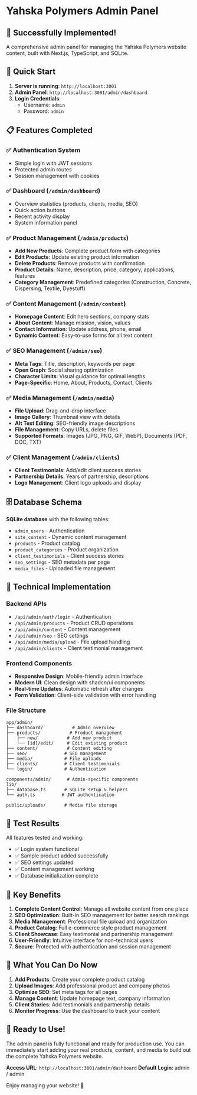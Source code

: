 # Yahska Polymers Admin Panel

## 🎉 Successfully Implemented!

A comprehensive admin panel for managing the Yahska Polymers website content, built with Next.js, TypeScript, and SQLite.

## 🚀 Quick Start

1. **Server is running**: `http://localhost:3001`
2. **Admin Panel**: `http://localhost:3001/admin/dashboard`
3. **Login Credentials**: 
   - Username: `admin`
   - Password: `admin`

## 📋 Features Completed

### ✅ Authentication System
- Simple login with JWT sessions
- Protected admin routes
- Session management with cookies

### ✅ Dashboard (`/admin/dashboard`)
- Overview statistics (products, clients, media, SEO)
- Quick action buttons
- Recent activity display
- System information panel

### ✅ Product Management (`/admin/products`)
- **Add New Products**: Complete product form with categories
- **Edit Products**: Update existing product information
- **Delete Products**: Remove products with confirmation
- **Product Details**: Name, description, price, category, applications, features
- **Category Management**: Predefined categories (Construction, Concrete, Dispersing, Textile, Dyestuff)

### ✅ Content Management (`/admin/content`)
- **Homepage Content**: Edit hero sections, company stats
- **About Content**: Manage mission, vision, values
- **Contact Information**: Update address, phone, email
- **Dynamic Content**: Easy-to-use forms for all text content

### ✅ SEO Management (`/admin/seo`)
- **Meta Tags**: Title, description, keywords per page
- **Open Graph**: Social sharing optimization
- **Character Limits**: Visual guidance for optimal lengths
- **Page-Specific**: Home, About, Products, Contact, Clients

### ✅ Media Management (`/admin/media`)
- **File Upload**: Drag-and-drop interface
- **Image Gallery**: Thumbnail view with details
- **Alt Text Editing**: SEO-friendly image descriptions
- **File Management**: Copy URLs, delete files
- **Supported Formats**: Images (JPG, PNG, GIF, WebP), Documents (PDF, DOC, TXT)

### ✅ Client Management (`/admin/clients`)
- **Client Testimonials**: Add/edit client success stories
- **Partnership Details**: Years of partnership, descriptions
- **Logo Management**: Client logo uploads and display

## 🗄️ Database Schema

**SQLite database** with the following tables:
- `admin_users` - Authentication
- `site_content` - Dynamic content management
- `products` - Product catalog
- `product_categories` - Product organization
- `client_testimonials` - Client success stories
- `seo_settings` - SEO metadata per page
- `media_files` - Uploaded file management

## 🔧 Technical Implementation

### Backend APIs
- `/api/admin/auth/login` - Authentication
- `/api/admin/products` - Product CRUD operations
- `/api/admin/content` - Content management
- `/api/admin/seo` - SEO settings
- `/api/admin/media/upload` - File upload handling
- `/api/admin/clients` - Client testimonial management

### Frontend Components
- **Responsive Design**: Mobile-friendly admin interface
- **Modern UI**: Clean design with shadcn/ui components
- **Real-time Updates**: Automatic refresh after changes
- **Form Validation**: Client-side validation with error handling

### File Structure
```
app/admin/
├── dashboard/           # Admin overview
├── products/           # Product management
│   ├── new/           # Add new product
│   └── [id]/edit/     # Edit existing product
├── content/           # Content editing
├── seo/              # SEO management
├── media/            # File uploads
├── clients/          # Client testimonials
└── login/            # Authentication

components/admin/      # Admin-specific components
lib/
├── database.ts       # SQLite setup & helpers
└── auth.ts          # JWT authentication

public/uploads/       # Media file storage
```

## 🧪 Test Results

All features tested and working:
- ✅ Login system functional
- ✅ Sample product added successfully
- ✅ SEO settings updated
- ✅ Content management working
- ✅ Database initialization complete

## 🎯 Key Benefits

1. **Complete Content Control**: Manage all website content from one place
2. **SEO Optimization**: Built-in SEO management for better search rankings
3. **Media Management**: Professional file upload and organization
4. **Product Catalog**: Full e-commerce style product management
5. **Client Showcase**: Easy testimonial and partnership management
6. **User-Friendly**: Intuitive interface for non-technical users
7. **Secure**: Protected with authentication and session management

## 🚀 What You Can Do Now

1. **Add Products**: Create your complete product catalog
2. **Upload Images**: Add professional product and company photos
3. **Optimize SEO**: Set meta tags for all pages
4. **Manage Content**: Update homepage text, company information
5. **Client Stories**: Add testimonials and partnership details
6. **Monitor Progress**: Use the dashboard to track your content

## 🎉 Ready to Use!

The admin panel is fully functional and ready for production use. You can immediately start adding your real products, content, and media to build out the complete Yahska Polymers website.

**Access URL**: `http://localhost:3001/admin/dashboard`
**Default Login**: admin / admin

Enjoy managing your website! 🚀